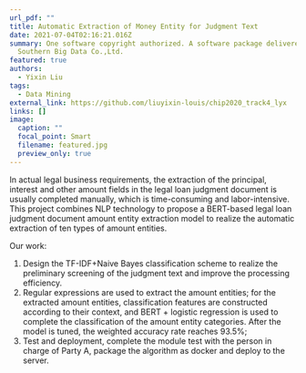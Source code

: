 ```yaml
---
url_pdf: ""
title: Automatic Extraction of Money Entity for Judgment Text
date: 2021-07-04T02:16:21.016Z
summary: One software copyright authorized. A software package delivered to
  Southern Big Data Co.,Ltd.
featured: true
authors:
  - Yixin Liu
tags:
  - Data Mining
external_link: https://github.com/liuyixin-louis/chip2020_track4_lyx
links: []
image:
  caption: ""
  focal_point: Smart
  filename: featured.jpg
  preview_only: true
---
```

In actual legal business requirements, the extraction of the principal, interest and other amount fields in the legal loan judgment document is usually completed manually, which is time-consuming and labor-intensive. This project combines NLP technology to propose a BERT-based legal loan judgment document amount entity extraction model to realize the automatic extraction of ten types of amount entities.

Our work:

1. Design the TF-IDF+Naive Bayes classification scheme to realize the preliminary screening of the judgment text and improve the processing efficiency.
2. Regular expressions are used to extract the amount entities; for the extracted amount entities, classification features are constructed according to their context, and BERT + logistic regression is used to complete the classification of the amount entity categories. After the model is tuned, the weighted accuracy rate reaches 93.5%;
3. Test and deployment, complete the module test with the person in charge of Party A, package the algorithm as docker and deploy to the server.